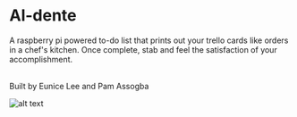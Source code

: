 # Al-dente
A raspberry pi powered to-do list that prints out your trello cards like orders in a chef's kitchen. Once complete, stab and feel the satisfaction of your accomplishment.

<br>
Built by Eunice Lee and Pam Assogba
<br>

![alt text](finalexample.gif)
